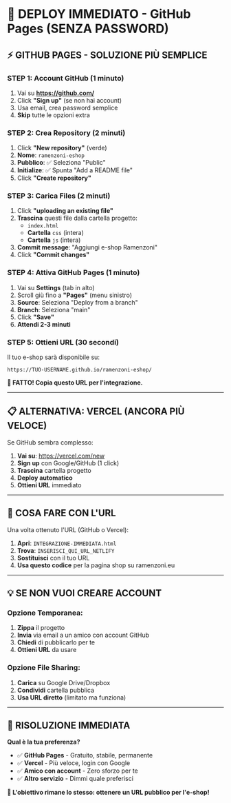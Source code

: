 # 🚀 DEPLOY IMMEDIATO - GitHub Pages (SENZA PASSWORD)

## ⚡ **GITHUB PAGES - SOLUZIONE PIÙ SEMPLICE**

### **STEP 1: Account GitHub (1 minuto)**
1. Vai su **https://github.com/**
2. Click **"Sign up"** (se non hai account)
3. Usa email, crea password semplice
4. **Skip** tutte le opzioni extra

### **STEP 2: Crea Repository (2 minuti)**
1. Click **"New repository"** (verde)
2. **Nome**: `ramenzoni-eshop`
3. **Pubblico**: ✅ Seleziona "Public"
4. **Initialize**: ✅ Spunta "Add a README file"
5. Click **"Create repository"**

### **STEP 3: Carica Files (2 minuti)**
1. Click **"uploading an existing file"**
2. **Trascina** questi file dalla cartella progetto:
   - `index.html`
   - **Cartella** `css` (intera)
   - **Cartella** `js` (intera)
3. **Commit message**: "Aggiungi e-shop Ramenzoni"
4. Click **"Commit changes"**

### **STEP 4: Attiva GitHub Pages (1 minuto)**
1. Vai su **Settings** (tab in alto)
2. Scroll giù fino a **"Pages"** (menu sinistro)
3. **Source**: Seleziona "Deploy from a branch"
4. **Branch**: Seleziona "main"
5. Click **"Save"**
6. **Attendi 2-3 minuti**

### **STEP 5: Ottieni URL (30 secondi)**
Il tuo e-shop sarà disponibile su:
```
https://TUO-USERNAME.github.io/ramenzoni-eshop/
```

**🎉 FATTO! Copia questo URL per l'integrazione.**

---

## 📋 **ALTERNATIVA: VERCEL (ANCORA PIÙ VELOCE)**

Se GitHub sembra complesso:

1. **Vai su**: https://vercel.com/new
2. **Sign up** con Google/GitHub (1 click)
3. **Trascina** cartella progetto
4. **Deploy automatico**
5. **Ottieni URL** immediato

---

## 🎯 **COSA FARE CON L'URL**

Una volta ottenuto l'URL (GitHub o Vercel):

1. **Apri**: `INTEGRAZIONE-IMMEDIATA.html`
2. **Trova**: `INSERISCI_QUI_URL_NETLIFY`
3. **Sostituisci** con il tuo URL
4. **Usa questo codice** per la pagina shop su ramenzoni.eu

---

## 💡 **SE NON VUOI CREARE ACCOUNT**

### **Opzione Temporanea:**
1. **Zippa** il progetto
2. **Invia** via email a un amico con account GitHub
3. **Chiedi** di pubblicarlo per te
4. **Ottieni URL** da usare

### **Opzione File Sharing:**
1. **Carica** su Google Drive/Dropbox
2. **Condividi** cartella pubblica
3. **Usa URL diretto** (limitato ma funziona)

---

## 🚨 **RISOLUZIONE IMMEDIATA**

**Qual è la tua preferenza?**
- ✅ **GitHub Pages** - Gratuito, stabile, permanente
- ✅ **Vercel** - Più veloce, login con Google
- ✅ **Amico con account** - Zero sforzo per te
- ✅ **Altro servizio** - Dimmi quale preferisci

**🎯 L'obiettivo rimane lo stesso: ottenere un URL pubblico per l'e-shop!**
